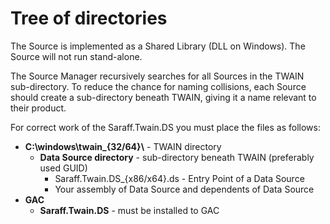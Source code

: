 # Tree of directories
The Source is implemented as a Shared Library (DLL on Windows). The Source will not run stand-alone.

The Source Manager recursively searches for all Sources in the TWAIN sub-directory. To reduce the chance for naming collisions, each Source should create a sub-directory beneath TWAIN, giving it a name relevant to their product.

For correct work of the Saraff.Twain.DS you must place the files as follows:
* **C:\windows\twain_{32/64}\\** - TWAIN directory
	* **Data Source directory** - sub-directory beneath TWAIN (preferably used GUID)
		* Saraff.Twain.DS_{x86/x64}.ds - Entry Point of a Data Source
		* Your assembly of Data Source and dependents of Data Source
* **GAC**
	* **Saraff.Twain.DS** - must be installed to GAC

